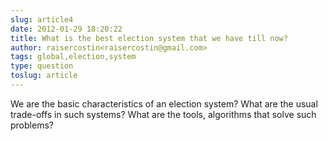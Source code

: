 ```yaml
---
slug: article4
date: 2012-01-29 18:20:22
title: What is the best election system that we have till now?
author: raisercostin<raisercostin@gmail.com>
tags: global,election,system
type: question
toslug: article
---
```

<p>We are the basic characteristics of an election system?
What are the usual trade-offs in such systems?
What are the tools, algorithms that solve such problems?</p>
